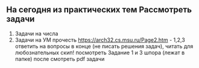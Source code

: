 ## На сегодня из практических тем Рассмотреть задачи
1. Задачи на числа
2. Задачи на УМ
прочесть https://arch32.cs.msu.ru/Page2.htm - 1,2,3 ответить на вопросы в конце (не писать решения задач), читать для любознательных скип!
посмотреть Задание 1 и 3 шпора (лежат в папке)
после смотреть pdf задачи
